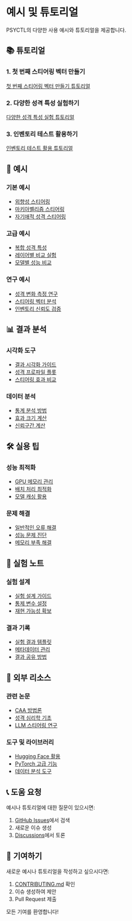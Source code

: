 # 예시 및 튜토리얼

PSYCTL의 다양한 사용 예시와 튜토리얼을 제공합니다.

## 📚 튜토리얼

### 1. 첫 번째 스티어링 벡터 만들기

[첫 번째 스티어링 벡터 만들기 튜토리얼](first-steering-vector.md)

### 2. 다양한 성격 특성 실험하기

[다양한 성격 특성 실험 튜토리얼](personality-experiments.md)

### 3. 인벤토리 테스트 활용하기

[인벤토리 테스트 활용 튜토리얼](inventory-testing.md)

## 🔬 예시

### 기본 예시

- [외향성 스티어링](basic/extroversion.md)
- [마키아벨리즘 스티어링](basic/machiavellianism.md)
- [자기애적 성격 스티어링](basic/narcissism.md)

### 고급 예시

- [복합 성격 특성](advanced/complex-personalities.md)
- [레이어별 비교 실험](advanced/layer-comparison.md)
- [모델별 성능 비교](advanced/model-comparison.md)

### 연구 예시

- [성격 변화 측정 연구](research/personality-change-study.md)
- [스티어링 벡터 분석](research/steering-vector-analysis.md)
- [인벤토리 신뢰도 검증](research/inventory-reliability.md)

## 📊 결과 분석

### 시각화 도구

- [결과 시각화 가이드](visualization/README.md)
- [성격 프로파일 플롯](visualization/personality-profiles.md)
- [스티어링 효과 비교](visualization/steering-effects.md)

### 데이터 분석

- [통계 분석 방법](analysis/statistical-analysis.md)
- [효과 크기 계산](analysis/effect-sizes.md)
- [신뢰구간 계산](analysis/confidence-intervals.md)

## 🛠️ 실용 팁

### 성능 최적화

- [GPU 메모리 관리](tips/gpu-memory.md)
- [배치 처리 최적화](tips/batch-processing.md)
- [모델 캐싱 활용](tips/model-caching.md)

### 문제 해결

- [일반적인 오류 해결](troubleshooting/common-errors.md)
- [성능 문제 진단](troubleshooting/performance-issues.md)
- [메모리 부족 해결](troubleshooting/memory-issues.md)

## 📝 실험 노트

### 실험 설계

- [실험 설계 가이드](experiments/design.md)
- [통제 변수 설정](experiments/control-variables.md)
- [재현 가능성 확보](experiments/reproducibility.md)

### 결과 기록

- [실험 결과 템플릿](experiments/results-template.md)
- [메타데이터 관리](experiments/metadata.md)
- [결과 공유 방법](experiments/sharing-results.md)

## 🔗 외부 리소스

### 관련 논문

- [CAA 방법론](papers/caa-methodology.md)
- [성격 심리학 기초](papers/personality-psychology.md)
- [LLM 스티어링 연구](papers/llm-steering-research.md)

### 도구 및 라이브러리

- [Hugging Face 활용](tools/huggingface.md)
- [PyTorch 고급 기능](tools/pytorch.md)
- [데이터 분석 도구](tools/data-analysis.md)

## 📞 도움 요청

예시나 튜토리얼에 대한 질문이 있으시면:

1. [GitHub Issues](https://github.com/modulabs-personalab/psyctl/issues)에서 검색
2. 새로운 이슈 생성
3. [Discussions](https://github.com/modulabs-personalab/psyctl/discussions)에서 토론

## 🤝 기여하기

새로운 예시나 튜토리얼을 작성하고 싶으시다면:

1. [CONTRIBUTING.md](../../CONTRIBUTING.md) 확인
2. 이슈 생성하여 제안
3. Pull Request 제출

모든 기여를 환영합니다!

